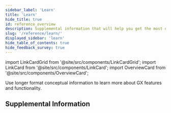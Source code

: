 ```yaml
---
sidebar_label: 'Learn'
title: 'Learn'
hide_title: true
id: reference_overview
description: Supplemental information that will help you get the most out of Great Expectations.
slug: '/reference/learn/'
displayed_sidebar: 'learn'
hide_table_of_contents: true
hide_feedback_survey: true
---
```


import LinkCardGrid from '@site/src/components/LinkCardGrid';
import LinkCard from '@site/src/components/LinkCard';
import OverviewCard from '@site/src/components/OverviewCard';

<OverviewCard title={frontMatter.title}>
  Use longer format conceptual information to learn more about GX features and functionality.
</OverviewCard>

## Supplemental Information

<LinkCardGrid>
  <LinkCard topIcon label="Data quality use cases" description="Learn how to use GX to validate key data quality dimensions" to="/reference/learn/data_quality_use_cases/dq_use_cases_lp.md" icon="/img/statistics_icon.svg" />

  <LinkCard topIcon label="Usage statistics" description="Learn what usage statistics are collected and how they are used" to="/reference/learn/usage_statistics" icon="/img/statistics_icon.svg" />

  <LinkCard topIcon label="Glossary" description="An alphabetical list of GX terms and words with definitions" to="/reference/learn/glossary" icon="/img/glossary_icon.svg" />
</LinkCardGrid>



